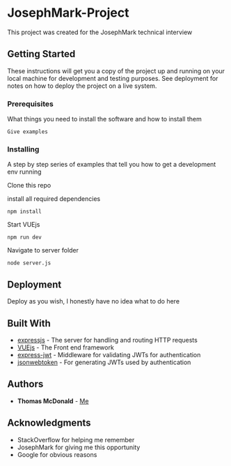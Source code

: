 # JosephMark-Project

This project was created for the JosephMark technical interview

## Getting Started

These instructions will get you a copy of the project up and running on your local machine for development and testing purposes. See deployment for notes on how to deploy the project on a live system.

### Prerequisites

What things you need to install the software and how to install them

```
Give examples
```

### Installing

A step by step series of examples that tell you how to get a development env running

Clone this repo

install all required dependencies
```
npm install
```
Start VUEjs 
```
npm run dev
```
Navigate to server folder
```
node server.js
```
## Deployment

Deploy as you wish, I honestly have no idea what to do here

## Built With

- [expressjs](https://github.com/expressjs/express) - The server for handling and routing HTTP requests
- [VUEjs](https://vuejs.org/) - The Front end framework
- [express-jwt](https://github.com/auth0/express-jwt) - Middleware for validating JWTs for authentication
- [jsonwebtoken](https://github.com/auth0/node-jsonwebtoken) - For generating JWTs used by authentication


## Authors

* **Thomas McDonald** - [Me](thomasmcdonald.id.au)


## Acknowledgments

* StackOverflow for helping me remember
* JosephMark for giving me this opportunity
* Google for obvious reasons

